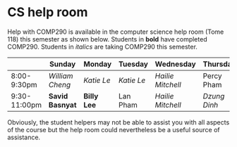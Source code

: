 # CS help room

Help with COMP290 is available in the computer science help room (Tome
118) this semester as shown below. Students in **bold** have completed COMP290. Students in _italics_ are taking COMP290 this semester.

|         | Sunday  | Monday |  Tuesday | Wednesday | Thursday |
| --------| --------| -------| ---------| ----------| ---------|
| 8:00-9:30pm | _William Cheng_ |	_Katie Le_ |	_Katie Le_ |	_Hailie Mitchell_ |	Percy Pham |
| 9:30-11:00pm | **Savid Basnyat** | **Billy Lee** | Lan Pham | _Hailie Mitchell_ | _Dzung Dinh_ |

Obviously, the student helpers may not be able to assist you with all
aspects of the course but the help room could nevertheless be a useful
source of assistance.

